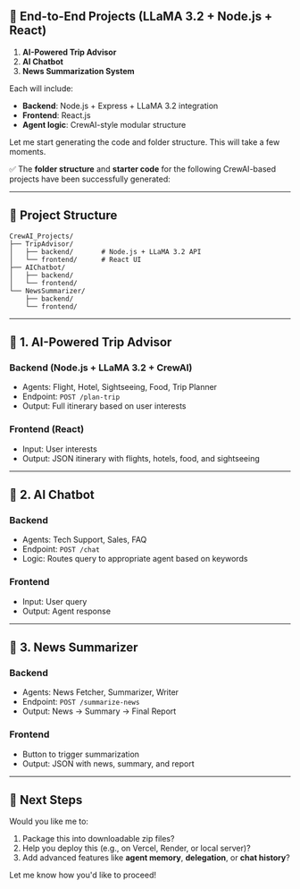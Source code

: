 ## 🚀 End-to-End Projects (LLaMA 3.2 + Node.js + React)

1. **AI-Powered Trip Advisor**
2. **AI Chatbot**
3. **News Summarization System**

Each will include:
- **Backend**: Node.js + Express + LLaMA 3.2 integration
- **Frontend**: React.js
- **Agent logic**: CrewAI-style modular structure

Let me start generating the code and folder structure. This will take a few moments.

✅ The **folder structure** and **starter code** for the following CrewAI-based projects have been successfully generated:

---

## 📁 Project Structure

```
CrewAI_Projects/
├── TripAdvisor/
│   ├── backend/       # Node.js + LLaMA 3.2 API
│   └── frontend/      # React UI
├── AIChatbot/
│   ├── backend/
│   └── frontend/
└── NewsSummarizer/
    ├── backend/
    └── frontend/
```

---

## 🧳 1. AI-Powered Trip Advisor

### Backend (Node.js + LLaMA 3.2 + CrewAI)
- Agents: Flight, Hotel, Sightseeing, Food, Trip Planner
- Endpoint: `POST /plan-trip`
- Output: Full itinerary based on user interests

### Frontend (React)
- Input: User interests
- Output: JSON itinerary with flights, hotels, food, and sightseeing

---

## 💬 2. AI Chatbot

### Backend
- Agents: Tech Support, Sales, FAQ
- Endpoint: `POST /chat`
- Logic: Routes query to appropriate agent based on keywords

### Frontend
- Input: User query
- Output: Agent response

---

## 📰 3. News Summarizer

### Backend
- Agents: News Fetcher, Summarizer, Writer
- Endpoint: `POST /summarize-news`
- Output: News → Summary → Final Report

### Frontend
- Button to trigger summarization
- Output: JSON with news, summary, and report

---

## 🧠 Next Steps

Would you like me to:
1. Package this into downloadable zip files?
2. Help you deploy this (e.g., on Vercel, Render, or local server)?
3. Add advanced features like **agent memory**, **delegation**, or **chat history**?

Let me know how you'd like to proceed!